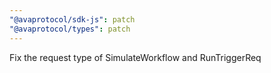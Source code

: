 ```yaml
---
"@avaprotocol/sdk-js": patch
"@avaprotocol/types": patch
---
```


Fix the request type of SimulateWorkflow and RunTriggerReq
